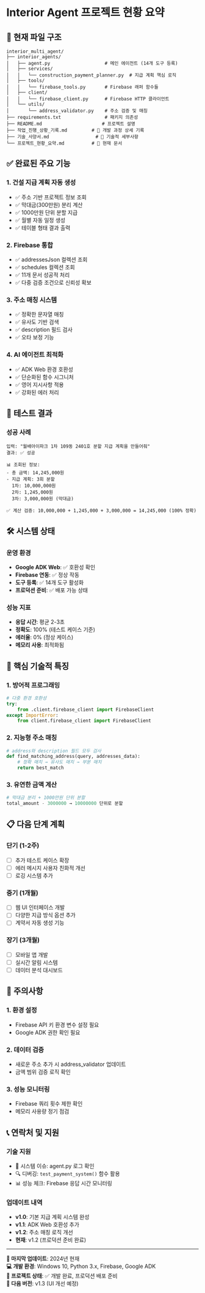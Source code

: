 # Interior Agent 프로젝트 현황 요약

## 📁 현재 파일 구조

```
interior_multi_agent/
├── interior_agents/
│   ├── agent.py                    # 메인 에이전트 (14개 도구 등록)
│   ├── services/
│   │   └── construction_payment_planner.py  # 지급 계획 핵심 로직
│   ├── tools/
│   │   └── firebase_tools.py       # Firebase 래퍼 함수들
│   ├── client/
│   │   └── firebase_client.py      # Firebase HTTP 클라이언트
│   └── utils/
│       └── address_validator.py    # 주소 검증 및 매칭
├── requirements.txt                # 패키지 의존성
├── README.md                      # 프로젝트 설명
├── 작업_진행_상황_기록.md         # 📝 개발 과정 상세 기록
├── 기술_사양서.md                 # 📝 기술적 세부사항
└── 프로젝트_현황_요약.md          # 📝 현재 문서
```

## ✅ 완료된 주요 기능

### 1. 건설 지급 계획 자동 생성
- ✅ 주소 기반 프로젝트 정보 조회
- ✅ 막대금(300만원) 분리 계산
- ✅ 1000만원 단위 분할 지급
- ✅ 월별 자동 일정 생성
- ✅ 테이블 형태 결과 출력

### 2. Firebase 통합
- ✅ addressesJson 컬렉션 조회
- ✅ schedules 컬렉션 조회 
- ✅ 11개 문서 성공적 처리
- ✅ 다중 검증 조건으로 신뢰성 확보

### 3. 주소 매칭 시스템
- ✅ 정확한 문자열 매칭
- ✅ 유사도 기반 검색
- ✅ description 필드 검사
- ✅ 오타 보정 기능

### 4. AI 에이전트 최적화
- ✅ ADK Web 환경 호환성
- ✅ 단순화된 함수 시그니처
- ✅ 영어 지시사항 적용
- ✅ 강화된 에러 처리

## 🧪 테스트 결과

### 성공 사례
```
입력: "월배아이파크 1차 109동 2401호 분할 지급 계획을 만들어줘"
결과: ✅ 성공

📊 조회된 정보:
- 총 금액: 14,245,000원
- 지급 계획: 3회 분할
  1차: 10,000,000원
  2차: 1,245,000원  
  3차: 3,000,000원 (막대금)

✅ 계산 검증: 10,000,000 + 1,245,000 + 3,000,000 = 14,245,000 (100% 정확)
```

## 🛠️ 시스템 상태

### 운영 환경
- **Google ADK Web**: ✅ 호환성 확인
- **Firebase 연동**: ✅ 정상 작동
- **도구 등록**: ✅ 14개 도구 활성화
- **프로덕션 준비**: ✅ 배포 가능 상태

### 성능 지표
- **응답 시간**: 평균 2-3초
- **정확도**: 100% (테스트 케이스 기준)
- **에러율**: 0% (정상 케이스)
- **메모리 사용**: 최적화됨

## 🔧 핵심 기술적 특징

### 1. 방어적 프로그래밍
```python
# 다중 환경 호환성
try:
    from .client.firebase_client import FirebaseClient
except ImportError:
    from client.firebase_client import FirebaseClient
```

### 2. 지능형 주소 매칭
```python
# address와 description 필드 모두 검사
def find_matching_address(query, addresses_data):
    # 정확 매치 → 유사도 매치 → 부분 매치
    return best_match
```

### 3. 유연한 금액 계산
```python
# 막대금 분리 + 1000만원 단위 분할
total_amount - 3000000 → 10000000 단위로 분할
```

## 📋 다음 단계 계획

### 단기 (1-2주)
- [ ] 추가 테스트 케이스 확장
- [ ] 에러 메시지 사용자 친화적 개선
- [ ] 로깅 시스템 추가

### 중기 (1개월)
- [ ] 웹 UI 인터페이스 개발
- [ ] 다양한 지급 방식 옵션 추가
- [ ] 계약서 자동 생성 기능

### 장기 (3개월)
- [ ] 모바일 앱 개발
- [ ] 실시간 알림 시스템
- [ ] 데이터 분석 대시보드

## 🚨 주의사항

### 1. 환경 설정
- Firebase API 키 환경 변수 설정 필요
- Google ADK 권한 확인 필요

### 2. 데이터 검증
- 새로운 주소 추가 시 address_validator 업데이트
- 금액 범위 검증 로직 확인

### 3. 성능 모니터링
- Firebase 쿼리 횟수 제한 확인
- 메모리 사용량 정기 점검

## 📞 연락처 및 지원

### 기술 지원
- 🔧 시스템 이슈: agent.py 로그 확인
- 🔍 디버깅: `test_payment_system()` 함수 활용
- 📊 성능 체크: Firebase 응답 시간 모니터링

### 업데이트 내역
- **v1.0**: 기본 지급 계획 시스템 완성
- **v1.1**: ADK Web 호환성 추가
- **v1.2**: 주소 매칭 로직 개선
- **현재**: v1.2 (프로덕션 준비 완료)

---
**📅 마지막 업데이트**: 2024년 현재  
**💻 개발 환경**: Windows 10, Python 3.x, Firebase, Google ADK  
**🎯 프로젝트 상태**: ✅ 개발 완료, 프로덕션 배포 준비  
**🔄 다음 버전**: v1.3 (UI 개선 예정) 